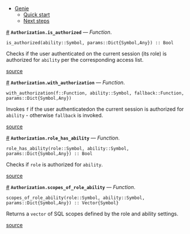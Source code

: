 

- [Genie](index.md#Genie-1)
    - [Quick start](index.md#Quick-start-1)
    - [Next steps](index.md#Next-steps-1)

<a id='Authorization.is_authorized' href='#Authorization.is_authorized'>#</a>
**`Authorization.is_authorized`** &mdash; *Function*.



```
is_authorized(ability::Symbol, params::Dict{Symbol,Any}) :: Bool
```

Checks if the user authenticated on the current session (its role) is authorized for `ability` per the corresponding access list.


<a target='_blank' href='https://github.com/essenciary/Genie.jl/tree/1aab131c148827d91cab858ce55f693885b4501f/src/Authorization.jl#L11-L15' class='documenter-source'>source</a><br>

<a id='Authorization.with_authorization' href='#Authorization.with_authorization'>#</a>
**`Authorization.with_authorization`** &mdash; *Function*.



```
with_authorization(f::Function, ability::Symbol, fallback::Function, params::Dict{Symbol,Any})
```

Invokes `f` if the user authenticatedon the current session is authorized for `ability` - otherwise `fallback` is invoked.


<a target='_blank' href='https://github.com/essenciary/Genie.jl/tree/1aab131c148827d91cab858ce55f693885b4501f/src/Authorization.jl#L23-L27' class='documenter-source'>source</a><br>

<a id='Authorization.role_has_ability' href='#Authorization.role_has_ability'>#</a>
**`Authorization.role_has_ability`** &mdash; *Function*.



```
role_has_ability(role::Symbol, ability::Symbol, params::Dict{Symbol,Any}) :: Bool
```

Checks if `role` is authorized for `ability`.


<a target='_blank' href='https://github.com/essenciary/Genie.jl/tree/1aab131c148827d91cab858ce55f693885b4501f/src/Authorization.jl#L38-L42' class='documenter-source'>source</a><br>

<a id='Authorization.scopes_of_role_ability' href='#Authorization.scopes_of_role_ability'>#</a>
**`Authorization.scopes_of_role_ability`** &mdash; *Function*.



```
scopes_of_role_ability(role::Symbol, ability::Symbol, params::Dict{Symbol,Any}) :: Vector{Symbol}
```

Returns a `vector` of SQL scopes defined by the role and ability settings.


<a target='_blank' href='https://github.com/essenciary/Genie.jl/tree/1aab131c148827d91cab858ce55f693885b4501f/src/Authorization.jl#L58-L62' class='documenter-source'>source</a><br>

